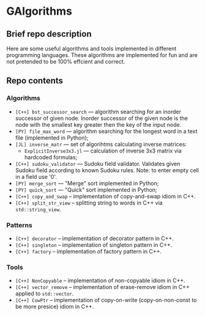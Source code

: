 # GAlgorithms

## Brief repo description
Here are some useful algorithms and tools implemented in different programming languages. These 
algorithms are implemented for fun and are not pretended to be 100% effcient and correct.

## Repo contents

### Algorithms
- ``[C++] bst_successor_search`` — algorithm searching for an inorder successor of given node. 
  Inorder successor of the given node is the node with the smallest key greater then the
  key of the input node.
- ``[PY] file_max_word`` — algorithm searching for the longest word in a text file (implemented 
  in Python);
- ``[JL] inverse_matr`` — set of algorihtms calculating inverse matrices:
  - ``ExplicitInverse3x3.jl`` — calculation of inverse 3x3 matrix via hardcoded formulas;
- ``[C++] sudoku_validator`` — Sudoku field validator. Validates given Sudoku field according to
  known Sudoku rules. Note: to enter empty cell in a field use '0'.  
- ``[PY] merge_sort`` — "Merge" sort implemented in Python;
- ``[PY] quick_sort`` — "Quick" sort implemented in Python;
- ``[C++] copy_and_swap`` – implementation of copy-and-swap idiom in C++.
- ``[C++] split_str_view`` – splitting string to words in C++ via ``std::string_view``.

### Patterns
- ``[C++] decorator`` – implementation of decorator pattern in C++.
- ``[C++] singleton`` – implementation of singleton pattern in C++.
- ``[C++] factory`` – implementation of factory pattern in C++.

### Tools
- ``[C++] NonCopyable`` – implementation of non-copyable idiom in C++.
- ``[C++] vector_remove`` – implementation of erase-remove idiom in C++ applied to
  ``std::vector``.
- ``[C++] CowPtr`` – implementation of copy-on-write (copy-on-non-const to be more presice) 
  idiom in C++.
